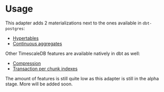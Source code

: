 # Usage

This adapter adds 2 materializations next to the ones available in `dbt-postgres`:

* [Hypertables](hypertables.md)
* [Continuous aggregates](continuous-aggregates.md)

Other TimescaleDB features are available natively in dbt as well:

* [Compression](compression.md)
* [Transaction per chunk indexes](indexes.md)

The amount of features is still quite low as this adapter is still in the alpha stage. More will be added soon.
